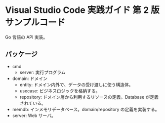 # Visual Studio Code 実践ガイド 第 2 版 サンプルコード

Go 言語の API 実装。

## パッケージ

- cmd
  - server: 実行プログラム
- domain: ドメイン
  - entity: ドメイン内外で、データの受け渡しに使う構造体。
  - usecase: ビジネスロジックを格納する。
  - repository: ドメイン層から利用するリソースの定義。Database が定義されている。
- memdb: インメモリデータベース。domain/repository の定義を実装する。
- server: Web サーバ。
